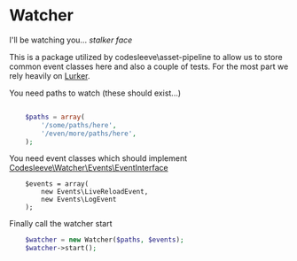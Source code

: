 # Watcher

I'll be watching you... *stalker face*

This is a package utilized by codesleeve\asset-pipeline to allow us to store common event classes here and also a couple of tests. For the most part we rely heavily on [Lurker](https://github.com/henrikbjorn/Lurker).

You need paths to watch (these should exist...)

```php

	$paths = array(
		'/some/paths/here',
		'/even/more/paths/here',
	);
```

You need event classes which should implement [Codesleeve\Watcher\Events\EventInterface](https://github.com/CodeSleeve/watcher/blob/master/src/Codesleeve/Watcher/Events/EventInterface.php)

```
	$events = array(
		new Events\LiveReloadEvent,
		new Events\LogEvent
	);
```

Finally call the watcher start

```php
	$watcher = new Watcher($paths, $events);
	$watcher->start();
```

